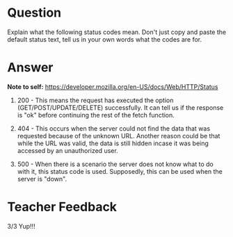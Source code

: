 # Question

Explain what the following status codes mean. Don't just copy and paste the default status text, tell us in your own words what the codes are for.

# Answer

**Note to self:** https://developer.mozilla.org/en-US/docs/Web/HTTP/Status

1. 200 - This means the request has executed the option (GET/POST/UPDATE/DELETE) successfully. It can tell us if the response is "ok" before continuing the rest of the fetch function.

2. 404 - This occurs when the server could not find the data that was requested because of the unknown URL. Another reason could be that while the URL was valid, the data is still hidden incase it was being accessed by an unauthorized user.

3. 500 - When there is a scenario the server does not know what to do with it, this status code is used. Supposedly, this can be used when the server is "down".

# Teacher Feedback
3/3
Yup!!! 